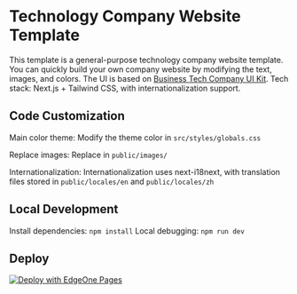 # Technology Company Website Template
This template is a general-purpose technology company website template. You can quickly build your own company website by modifying the text, images, and colors.
The UI is based on [Business Tech Company UI Kit](https://www.figma.com/community/file/1286806143648573757/business-tech-company-ui-kit).
Tech stack: Next.js + Tailwind CSS, with internationalization support.

## Code Customization
Main color theme: Modify the theme color in `src/styles/globals.css`

Replace images: Replace in `public/images/`

Internationalization: Internationalization uses next-i18next, with translation files stored in `public/locales/en` and `public/locales/zh`

## Local Development
Install dependencies: `npm install`
Local debugging: `npm run dev`

## Deploy
[![Deploy with EdgeOne Pages](https://cdnstatic.tencentcs.com/edgeone/pages/deploy.svg)](https://console.cloud.tencent.com/edgeone/pages/new?template=tech-company-website-template)

